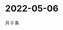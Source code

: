 # 2022-05-06

共 0 条

<!-- BEGIN WEIBO -->
<!-- 最后更新时间 Fri May 06 2022 01:23:02 GMT+0800 (China Standard Time) -->

<!-- END WEIBO -->
